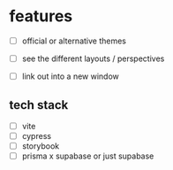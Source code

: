 
# features

- [ ] official or alternative themes
- [ ] see the different layouts / perspectives
- [ ] link out into a new window


## tech stack
- [ ] vite
- [ ] cypress
- [ ] storybook
- [ ] prisma x supabase or just supabase
